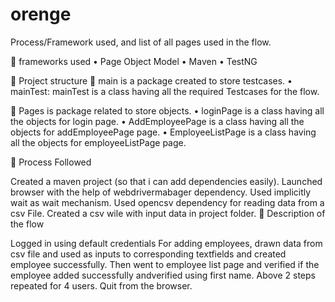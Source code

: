 # orenge
Process/Framework used, and list of all pages used in the flow.

 frameworks used • Page Object Model • Maven • TestNG

 Project structure  main is a package created to store testcases. • mainTest: mainTest is a class having all the required Testcases for the flow.

 Pages is package related to store objects. • loginPage is a class having all the objects for login page. • AddEmployeePage is a class having all the objects for addEmployeePage page. • EmployeeListPage is a class having all the objects for employeeListPage page.

 Process Followed

Created a maven project (so that i can add dependencies easily).
Launched browser with the help of webdrivermabager dependency.
Used implicitly wait as wait mechanism.
Used opencsv dependency for reading data from a csv File.
Created a csv wile with input data in project folder.
 Description of the flow

Logged in using default credentials
For adding employees, drawn data from csv file and used as inputs to corresponding textfields and created employee successfully.
Then went to employee list page and verified if the employee added successfully andverified using first name.
Above 2 steps repeated for 4 users.
Quit from the browser.
